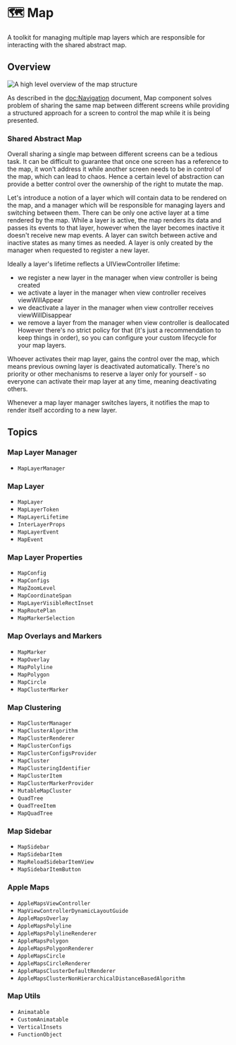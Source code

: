 # 🗺️ Map

A toolkit for managing multiple map layers which are responsible for interacting with the shared abstract map.

## Overview

![A high level overview of the map structure](map)

As described in the <doc:Navigation> document, Map component solves problem of sharing the same map between different screens while providing a structured approach for a screen to control the map while it is being presented.

### Shared Abstract Map

Overall sharing a single map between different screens can be a tedious task. It can be difficult to guarantee that once one screen has a reference to the map, it won't address it while another screen needs to be in control of the map, which can lead to chaos. Hence a certain level of abstraction can provide a better control over the ownership of the right to mutate the map.

Let's introduce a notion of a layer which will contain data to be rendered on the map, and a manager which will be responsible for managing layers and switching between them.
There can be only one active layer at a time rendered by the map. While a layer is active, the map renders its data and passes its events to that layer, however when the layer becomes inactive it doesn't receive new map events. A layer can switch between active and inactive states as many times as needed. A layer is only created by the manager when requested to register a new layer.

Ideally a layer's lifetime reflects a UIViewController lifetime:
- we register a new layer in the manager when view controller is being created
- we activate a layer in the manager when view controller receives viewWillAppear
- we deactivate a layer in the manager when view controller receives viewWillDisappear
- we remove a layer from the manager when view controller is deallocated
However there's no strict policy for that (it's just a recommendation to keep things in order), so you can configure your custom lifecycle for your map layers.

Whoever activates their map layer, gains the control over the map, which means previous owning layer is deactivated automatically. 
There's no priority or other mechanisms to reserve a layer only for yourself - so everyone can activate their map layer at any time, meaning deactivating others.

Whenever a map layer manager switches layers, it notifies the map to render itself according to a new layer. 

## Topics

### Map Layer Manager
- ``MapLayerManager``

### Map Layer
- ``MapLayer``
- ``MapLayerToken``
- ``MapLayerLifetime``
- ``InterLayerProps``
- ``MapLayerEvent``
- ``MapEvent``

### Map Layer Properties
- ``MapConfig``
- ``MapConfigs``
- ``MapZoomLevel``
- ``MapCoordinateSpan``
- ``MapLayerVisibleRectInset``
- ``MapRoutePlan``
- ``MapMarkerSelection``

### Map Overlays and Markers
- ``MapMarker``
- ``MapOverlay``
- ``MapPolyline``
- ``MapPolygon``
- ``MapCircle``
- ``MapClusterMarker``

### Map Clustering
- ``MapClusterManager``
- ``MapClusterAlgorithm``
- ``MapClusterRenderer``
- ``MapClusterConfigs``
- ``MapClusterConfigsProvider``
- ``MapCluster``
- ``MapClusteringIdentifier``
- ``MapClusterItem``
- ``MapClusterMarkerProvider``
- ``MutableMapCluster``
- ``QuadTree``
- ``QuadTreeItem``
- ``MapQuadTree``

### Map Sidebar
- ``MapSidebar``
- ``MapSidebarItem``
- ``MapReloadSidebarItemView``
- ``MapSidebarItemButton``

### Apple Maps

- ``AppleMapsViewController``
- ``MapViewControllerDynamicLayoutGuide``
- ``AppleMapsOverlay``
- ``AppleMapsPolyline``
- ``AppleMapsPolylineRenderer``
- ``AppleMapsPolygon``
- ``AppleMapsPolygonRenderer``
- ``AppleMapsCircle``
- ``AppleMapsCircleRenderer``
- ``AppleMapsClusterDefaultRenderer``
- ``AppleMapsClusterNonHierarchicalDistanceBasedAlgorithm``

### Map Utils

- ``Animatable``
- ``CustomAnimatable``
- ``VerticalInsets``
- ``FunctionObject``
